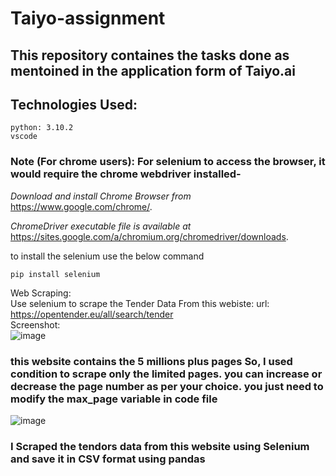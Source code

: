 # Taiyo-assignment

## This repository containes the tasks done as mentoined in the application form of Taiyo.ai

## Technologies Used:
```
python: 3.10.2
vscode
```
### Note (For chrome users): For selenium to access the browser, it would require the chrome webdriver installed- 
_Download and install Chrome Browser from_ https://www.google.com/chrome/.

_ChromeDriver executable file is available at_ https://sites.google.com/a/chromium.org/chromedriver/downloads.


to install the selenium use the below command
```
pip install selenium
```

Web Scraping:
<br />
Use selenium to scrape the Tender Data From this webiste: url: https://opentender.eu/all/search/tender
<br />
Screenshot:
<br />
![image](https://user-images.githubusercontent.com/100796728/208157864-a1e65696-096a-4237-a743-c94b64a34eb2.png)
<br />
### this website contains the 5 millions plus pages So, I used condition to scrape only the limited pages. you can increase or decrease the page number as per your choice. you just need to modify the max_page variable in code file
![image](https://user-images.githubusercontent.com/100796728/208159564-b0357aa1-0a4e-402a-99d1-174305670158.png)

### I Scraped the tendors data from this website using Selenium and save it in CSV format using pandas

